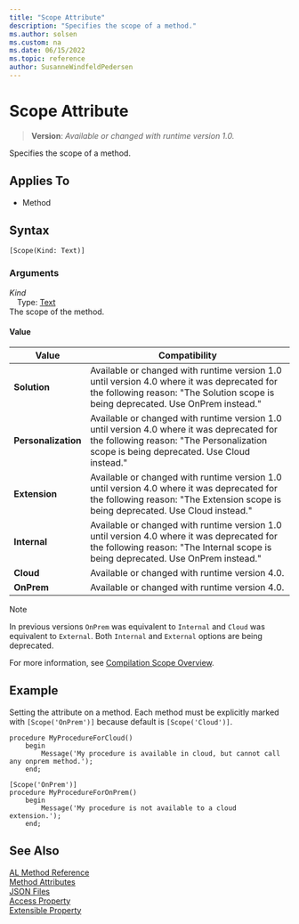 ```yaml
---
title: "Scope Attribute"
description: "Specifies the scope of a method."
ms.author: solsen
ms.custom: na
ms.date: 06/15/2022
ms.topic: reference
author: SusanneWindfeldPedersen
---
```

[//]: # (START>DO_NOT_EDIT)
[//]: # (IMPORTANT:Do not edit any of the content between here and the END>DO_NOT_EDIT.)
[//]: # (Any modifications should be made in the .xml files in the ModernDev repo.)

# Scope Attribute
> **Version**: _Available or changed with runtime version 1.0._

Specifies the scope of a method.


## Applies To

- Method


## Syntax

```AL
[Scope(Kind: Text)]
```

### Arguments
*Kind*  
&emsp;Type: [Text](../methods-auto/text/text-data-type.md)  
The scope of the method.  
#### Value

|Value|Compatibility|
|-----------|---------------------------------------|
|**Solution**|Available or changed with runtime version 1.0 until version 4.0 where it was deprecated for the following reason: "The Solution scope is being deprecated. Use OnPrem instead."|
|**Personalization**|Available or changed with runtime version 1.0 until version 4.0 where it was deprecated for the following reason: "The Personalization scope is being deprecated. Use Cloud instead."|
|**Extension**|Available or changed with runtime version 1.0 until version 4.0 where it was deprecated for the following reason: "The Extension scope is being deprecated. Use Cloud instead."|
|**Internal**|Available or changed with runtime version 1.0 until version 4.0 where it was deprecated for the following reason: "The Internal scope is being deprecated. Use OnPrem instead."|
|**Cloud**|Available or changed with runtime version 4.0.|
|**OnPrem**|Available or changed with runtime version 4.0.|

[//]: # (IMPORTANT: END>DO_NOT_EDIT)

> [!NOTE]  
> In previous versions `OnPrem` was equivalent to `Internal` and `Cloud` was equivalent to `External`. Both `Internal` and `External` options are being deprecated.

For more information, see [Compilation Scope Overview](../devenv-compilation-scope-overview.md).

## Example

Setting the attribute on a method. Each method must be explicitly marked with `[Scope('OnPrem')]` because default is `[Scope('Cloud')]`.

```AL
procedure MyProcedureForCloud()
    begin
        Message('My procedure is available in cloud, but cannot call any onprem method.');
    end;

[Scope('OnPrem')]
procedure MyProcedureForOnPrem()
    begin
        Message('My procedure is not available to a cloud extension.');
    end;

```
  
## See Also

[AL Method Reference](../methods-auto/library.md)  
[Method Attributes](devenv-method-attributes.md)  
[JSON Files](../devenv-json-files.md)  
[Access Property](../properties/devenv-access-property.md)  
[Extensible Property](../properties/devenv-extensible-property.md)
